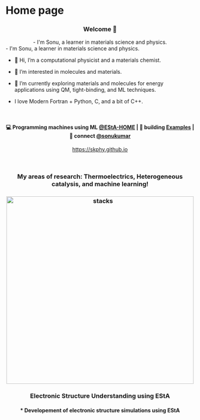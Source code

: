 # Home page

<h3 align="center"> Welcome 👋</h3>

<p align="center"> 

  <div align="center">
    - I'm Sonu, a learner in materials science and physics. 
  </div>
- I'm Sonu, a learner in materials science and physics. 
  
- 👋 Hi, I’m a computational physicist and a materials chemist. 
  
- 👀 I’m interested in molecules and materials. 
  
- 🌱 I’m currently exploring materials and molecules for energy applications using QM, tight-binding, and ML techniques.
  
- I love Modern Fortran + Python, C, and a bit of C++. 
</p>

<br/>

<h4 align="center">
💻 Programming machines using ML <a href="https://skphy.github.io/esta/html/index.html">@EStA-HOME</a> | 🌱 building <a href="https://skphy.github.io/esta/html/file3.html">Examples</a> | 💬 connect <a href="https://twitter.com/sonukumar">@sonukumar</a>
</h4>
<p  align="center">
<a href="https://skphy.github.io/">https://skphy.github.io</a>
</p>

<br/>
<h3 align="center">
My areas of research: Thermoelectrics, Heterogeneous catalysis, and machine learning!
</h3>


<h3 align="center">
<img src="https://skphy.github.io/esta/html/_images/esta_logo_general1_1.png" alt="stacks" width=500/>
</h3>

<h3 align="center">
  Electronic Structure Understanding using EStA  
  <br/>
  <h4 align="center">
    * Developement of electronic structure simulations using EStA
  </h4>
  
</h3> 
